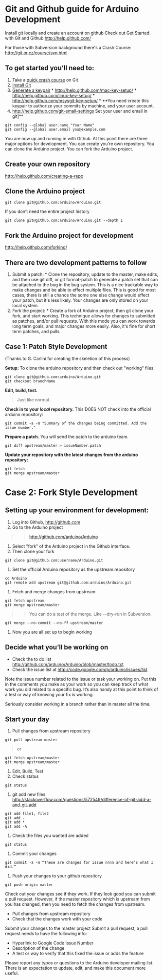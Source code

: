 # Git and Github guide for Arduino Development #

Install git locally and create an account on github
Check out Get Started with Git and Github
http://help.github.com/

For those with Subversion background there's a Crash Course:
http://git.or.cz/course/svn.html

## To get started you’ll need to: ##
  1. Take a [quick crash course](http://gitref.org/) on Git
  1. [Install Git](http://help.github.com/git-installation-redirect)
  1. [Generate a keypair](http://help.github.com/key-setup-redirect)
    * http://help.github.com/mac-key-setup/
    * http://help.github.com/linux-key-setup/
    * http://help.github.com/msysgit-key-setup/
    * **You need create this keypair to authorize your commits by machine, and your user account.
  1. http://help.github.com/git-email-settings Set your user and email in git]**

```
git config --global user.name "Your Name"
git config --global user.email you@example.com
```

You are now up and running in with Github. At this point there are three major options for development.  You can create you're own repository. You can clone the Arduino project. You can fork the Arduino project.


## Create your own repository ##
http://help.github.com/creating-a-repo

## Clone the Arduino project ##
```
git clone git@github.com:arduino/Arduino.git
```
If you don’t need the entire project history
```
git clone git@github.com:arduino/Arduino.git --depth 1
```
## Fork the Arduino project for development ##
http://help.github.com/forking/



## There are two development patterns to follow ##

  1. Submit a patch:
    * Clone the repository, update to the master, make edits, and then use git diff, or git format-patch to generate a patch set that can be attached to the bug in the bug system. This is a nice trackable way to make changes and be able to effect multiple files. This is good for most cases, there is still a chance the some one else change would effect your patch, but it's less likely. Your changes are only stored on your local system.
  1. Fork the project:
    * Create a fork of Arduino project, then git clone your fork, and start working. This technique allows for changes to submitted as patches, and/or pull requests. With this mode you can work towards long term goals, and major changes more easily. Also, it's fine for short term patches, and pulls.

## Case 1: Patch Style Development ##
(Thanks to G. Carlini for creating the skeletion of this process)

**Setup:**
To clone the arduino repository and then check out "working" files.
```
git clone git@github.com:arduino/Arduino.git
git checkout branchName
```


**Edit, build, test.**
> Just like normal.

**Check in to your _local_ repository.**
This DOES NOT check into the official arduino repository:
```
git commit -a -m "Summary of the changes being committed. Add the issue number."
```
**Prepare a patch.**
You will send the patch to the arduino team.
```
git diff upstream/master > issueNumber.patch
```

**Update your repository with the latest changes from the arduino repository:**
```
git fetch
git merge upstream/master
```

# Case 2: Fork Style Development #

## Setting up your environment for development: ##
  1. Log into Github,  http://github.com
  1. Go to the Arduino project
> > http://github.com/arduino/Arduino
  1. Select "fork" of the Arduino project in the Github interface.
  1. Then clone your fork
```
git clone git@github.com:username/Arduino.git
```
  1. Set the official Arduino repository as the upstream repository
```
cd Arduino
git remote add upstream git@github.com:arduino/Arduino.git
```
  1. Fetch and merge changes from upstream
```
git fetch upstream
git merge upstream/master 
```
> > You can do a test of the merge. Like --dry-run in Subversion.
```
git merge --no-commit --no-ff upstream/master
```
  1. Now  you are all set up to begin working

## Decide what you’ll be working on ##
  * Check the to do list http://github.com/arduino/Arduino/blob/master/todo.txt
  * Check the issue list at http://code.google.com/p/arduino/issues/list

Note the issue number related to the issue or task your working on. Put this in the comments you make as your work so you can keep track of what work you did related to a specific bug. It’s also handy at this point to think of a test or way of knowing your fix is working.

Seriously consider working in a branch rather than in master all the time.

## Start your day ##
  1. Pull changes from upstream repository
```
git pull upstream master
```

> or
```
git fetch upstream/master
git merge upstream/master
```
  1. Edit, Build, Test
  1. Check status
```
git status
```
  1. git add new files http://stackoverflow.com/questions/572549/difference-of-git-add-a-and-git-add
```
git add file1, file2
git add .
git add *
git add -A
```
  1. Check the files you wanted are added
```
git status 
```
  1. Commit your changes
```
git commit -a -m “These are changes for issue nnnn and here’s what I did.”
```
  1. Push your changes to your github repository
```
git push origin master
```

Check out your changes see if they work. If they look good you can submit a pull request. However, if the master repository which is upstream from you has changed, then you need to fetch the changes from upstream.
  * Pull changes from upstream repository
  * Check that the changes work with your code

Submit your changes to the master project
Submit a pull request, a pull request needs to have the following info:
  * Hyperlink to Google Code Issue Number
  * Description of the change
  * A test or way to verify that this fixed the issue or adds the feature

Please report any typos or questions to the Arduino developer mailing list. There is an expectation to update, edit, and make this document more useful.